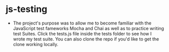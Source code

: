 
# js-testing
* The project's purpose was to allow me to become familiar with the JavaScript test fameworks Mocha and Chai as well as to practice writing test Suites. Click the tests.js file inside the tests folder to see how I wrote my test suite. You can also clone the repo if you'd like to get the clone working locally. 

